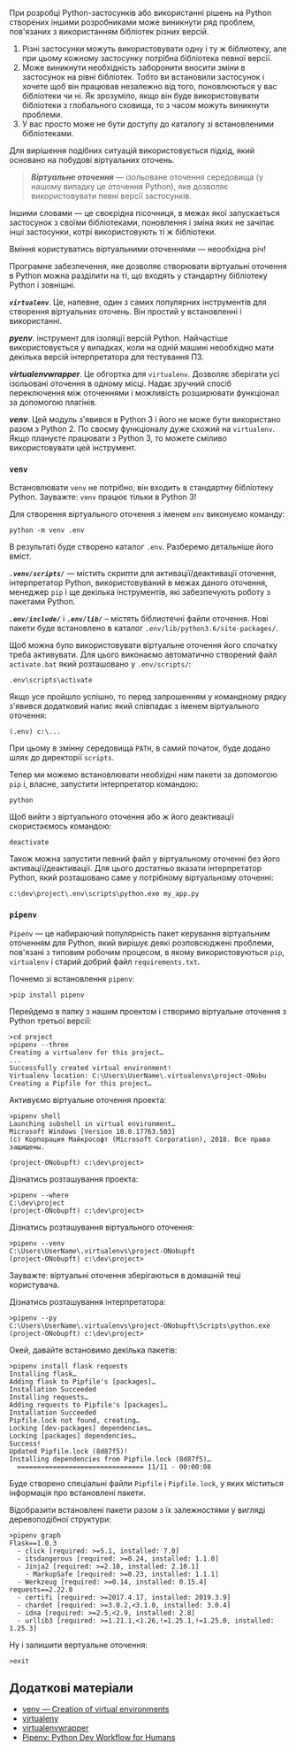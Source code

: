 При розробці Python-застосунків або використанні рішень на Python створених іншими розробниками може виникнути ряд проблем, пов'язаних з використанням бібліотек різних версій. 

1. Різні застосунки можуть використовувати одну і ту ж біблиотеку, 
але при цьому кожному застосунку потрібна бібліотека певної версії.
1. Може виникнути необхідність заборонити вносити зміни в застосунок на рівні бібліотек. 
Тобто ви встановили застосунок і хочете щоб він працював незалежно від того, поновлюються у вас бібліотеки чи ні. 
Як зрозуміло, якщо він буде використовувати бібліотеки з глобального сховища, 
то з часом можуть виникнути проблеми. 
1. У вас просто може не бути доступу до каталогу зі встановленими бібліотеками.

Для вирішення подібних ситуацій використовується підхід, 
який основано на побудові віртуальних оточень. 

> ***Віртуальне оточення*** — ізольоване оточення середовища (у нашому випадку це оточення Python), 
яке дозволяє використовувати певні версії застосунків. 

Іншими словами  — це своєрідна пісочниця, 
в межах якої запускається застосунок з своїми бібліотеками, 
поновлення і зміна яких не зачіпає інші застосунки, котрі використовують ті ж бібліотеки.

Вміння користуватись віртуальними оточеннями — неообхідна річ!

Програмне забезпечення, яке дозволяє створювати віртуальні оточення в Python можна разділити на ті, 
що входять у стандартну бібліотеку Python і зовнішні. 

***`virtualenv`***. 
Це, напевне, один з самих популярних інструментів для створення віртуальних оточень. 
Він простий у встановленні і використанні. 


***pyenv***. 
інструмент для ізоляції версій Python. 
Найчастіше використовується у випадках, коли на одній машині неообхідно мати декілька версій інтерпретатора для тестування ПЗ. 

***virtualenvwrapper***. 
Це обгортка для `virtualenv`. 
Дозволяє зберігати усі ізольовані оточення в одному місці. 
Надає зручний спосіб переключення між оточеннями і можливість розширювати функціонал за допомогою плагінів. 

***venv***. 
Цей модуль з'явився в Python 3 і його не може бути використано разом з Python 2. 
По своєму функціоналу дуже схожий на `virtualenv`. 
Якщо плануєте працювати з Python 3, то можете сміливо використовувати цей інструмент. 

### `venv`

Встановлювати `venv` не потрібно, він входить в стандартну бібліотеку Python. 
Зауважте: `venv` працює тільки в Python 3! 

Для створення віртуального оточення з іменем `env` виконуємо команду: 

	python -m venv .env
	
В результаті буде створено каталог `.env`. 
Разберемо детальніше його вміст. 

***`.venv/scripts/`*** — містить скрипти для активації/деактивації оточення, 
інтерпретатор Python, використовуваний в межах даного оточення, менеджер `pip` і ще декілька інструментів,  які забезпечують роботу з пакетами Python. 

***`.env/include/`*** і ***`.env/lib/`*** – містять біблиотечні файли оточення. 
Нові пакети буде встановлено в каталог `.env/lib/python3.6/site-packages/`. 

Щоб можна було використовувати віртуальне оточення його спочатку треба активувати. 
Для цього виконаємо автоматично створений файл `activate.bat` який розташовано у `.env/scripts/`: 

	.env\scripts\activate
	
Якщо усе пройшло успішно, то перед запрошенням у командному рядку з'явився додатковий напис який співпадає з іменем віртуального оточення:

	(.env) c:\...
	
При цьому в змінну середовища `PATH`, в самий початок, буде додано шлях до директорії `scripts`. 

Тепер ми можемо встановлювати необхідні нам пакети за допомогою `pip` і, власне, запустити інтерпретатор командою: 

	python

Щоб вийти з віртуального оточення або ж його деактивації скористаємось командою:
 
	deactivate

Також можна запустити певний файл у віртуальному оточенні без його активації/деактивації. 
Для цього достатньо вказати інтерпретатор Python, 
який розташовано саме у потрібному віртуальному оточенні:

	c:\dev\project\.env\scripts\python.exe my_app.py
	
	
### `pipenv`

`Pipenv` — це набираючий популярність пакет керування віртуальним оточенням для Python, який вирішує деякі розповсюджені проблеми, пов'язані з типовим робочим процесом, в якому використовуються `pip`, `virtualenv` і старий добрий файл `requirements.txt`. 

Почнемо зі встановлення `pipenv`:

	>pip install pipenv
	
Перейдемо в папку з нашим проектом і створимо віртуальне оточення з Python третьої версії:

	>cd project
	>pipenv --three
	Creating a virtualenv for this project…
	...
	Successfully created virtual environment!
	Virtualenv location: C:\Users\UserName\.virtualenvs\project-ONobu
	Creating a Pipfile for this project…
	
Активуємо віртуальне оточення проекта:

	>pipenv shell
	Launching subshell in virtual environment…
	Microsoft Windows [Version 10.0.17763.503]
	(c) Корпорация Майкрософт (Microsoft Corporation), 2018. Все права защищены.

	(project-ONobupft) c:\dev\project>

Дізнатись розташування проекта:

	>pipenv --where
	C:\dev\project
	(project-ONobupft) c:\dev\project>
	
Дізнатись розташування віртуального оточення: 

	>pipenv --venv
	C:\Users\UserName\.virtualenvs\project-ONobupft
	(project-ONobupft) c:\dev\project>

Зауважте: віртуальні оточення зберігаються в домашній теці користувача. 

Дізнатись розташування інтерпретатора: 

	>pipenv --py
	C:\Users\UserName\.virtualenvs\project-ONobupft\Scripts\python.exe
	(project-ONobupft) c:\dev\project>

Окей, давайте встановимо декілька пакетів: 

	>pipenv install flask requests
	Installing flask…
	Adding flask to Pipfile's [packages]…
	Installation Succeeded
	Installing requests…
	Adding requests to Pipfile's [packages]…
	Installation Succeeded
	Pipfile.lock not found, creating…
	Locking [dev-packages] dependencies…
	Locking [packages] dependencies…
	Success!
	Updated Pipfile.lock (8d87f5)!
	Installing dependencies from Pipfile.lock (8d87f5)…
	  ================================ 11/11 - 00:00:08

Буде створено спеціальні файли `Pipfile` і `Pipfile.lock`, у яких міститься інформація про встановлені пакети. 

Відобразити встановлені пакети разом з їх залежностями у вигляді деревоподібної структури: 

	>pipenv graph
	Flask==1.0.3
	  - click [required: >=5.1, installed: 7.0]
	  - itsdangerous [required: >=0.24, installed: 1.1.0]
	  - Jinja2 [required: >=2.10, installed: 2.10.1]
		- MarkupSafe [required: >=0.23, installed: 1.1.1]
	  - Werkzeug [required: >=0.14, installed: 0.15.4]
	requests==2.22.0
	  - certifi [required: >=2017.4.17, installed: 2019.3.9]
	  - chardet [required: >=3.0.2,<3.1.0, installed: 3.0.4]
	  - idna [required: >=2.5,<2.9, installed: 2.8]
	  - urllib3 [required: >=1.21.1,<1.26,!=1.25.1,!=1.25.0, installed: 1.25.3]

Ну і залишити вертуальне оточення: 
	
	>exit
	

















## Додаткові матеріали

- [venv — Creation of virtual environments](https://docs.python.org/3/library/venv.html)
- [virtualenv](https://virtualenv.pypa.io/en/stable/)
- [virtualenvwrapper](https://virtualenvwrapper.readthedocs.io/en/latest/)
- [Pipenv: Python Dev Workflow for Humans]()